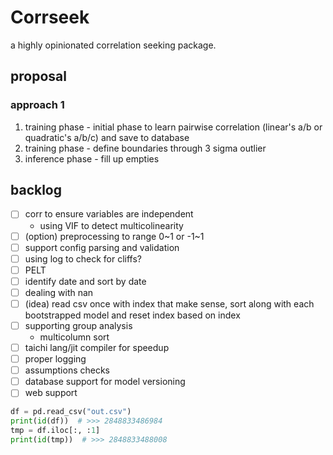 # Corrseek

a highly opinionated correlation seeking package.

## proposal

### approach 1

1. training phase - initial phase to learn pairwise correlation (linear's a/b or quadratic's a/b/c) and save to database
2. training phase - define boundaries through 3 sigma outlier
3. inference phase - fill up empties

## backlog

- [ ] corr to ensure variables are independent
  - using VIF to detect multicolinearity
- [ ] (option) preprocessing to range 0\~1 or -1\~1
- [ ] support config parsing and validation
- [ ] using log to check for cliffs?
- [ ] PELT
- [ ] identify date and sort by date
- [ ] dealing with nan
- [ ] (idea) read csv once with index that make sense, sort along with each bootstrapped model and reset index based on index
- [ ] supporting group analysis
  - multicolumn sort
- [ ] taichi lang/jit compiler for speedup
- [ ] proper logging
- [ ] assumptions checks
- [ ] database support for model versioning
- [ ] web support

```python
df = pd.read_csv("out.csv")
print(id(df))  # >>> 2848833486984
tmp = df.iloc[:, :1]
print(id(tmp))  # >>> 2848833488008
```